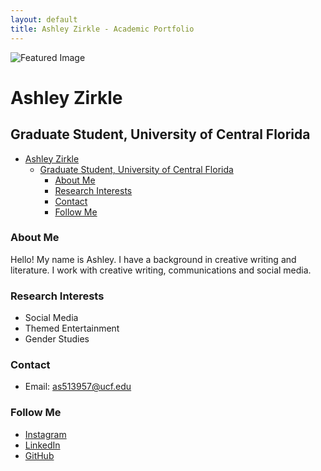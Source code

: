 ```yaml
---
layout: default
title: Ashley Zirkle - Academic Portfolio
---
```


![Featured Image](/assets/featured-image.jpg.jpg)

# <b>Ashley Zirkle</b>
## <b>Graduate Student, University of Central Florida</b>
- [Ashley Zirkle](#ashley-zirkle)
  - [Graduate Student, University of Central Florida](#graduate-student-university-of-central-florida)
    - [About Me](#about-me)
    - [Research Interests](#research-interests)
    - [Contact](#contact)
    - [Follow Me](#follow-me)


### <b>About Me</b>
Hello! My name is Ashley. I have a background in creative writing and literature. I work with creative writing, communications and social media.

### <b>Research Interests</b>
- Social Media
- Themed Entertainment
- Gender Studies

### <b>Contact</b>

- Email: as513957@ucf.edu

### <b>Follow Me</b>

- [Instagram](https://instagram.com/_ashleyz_)
- [LinkedIn](https://linkedin.com/in/ashleyzirkle)
- [GitHub](https://github.com/zirklea)